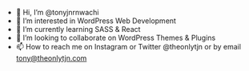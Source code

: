 - 👋 Hi, I’m @tonyjnrnwachi
- 👀 I’m interested in WordPress Web Development
- 🌱 I’m currently learning SASS & React
- 💞️ I’m looking to collaborate on WordPress Themes & Plugins
- 📫 How to reach me on Instagram or Twitter @theonlytjn or by email tony@theonlytjn.com

<!---
tonyjnrnwachi/tonyjnrnwachi is a ✨ special ✨ repository because its `README.md` (this file) appears on your GitHub profile.
You can click the Preview link to take a look at your changes.
--->

